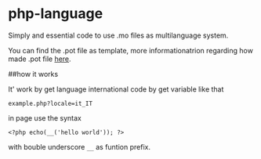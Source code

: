 # php-language

Simply and essential code to use .mo files as multilanguage system.

You can find the .pot file as template, more informationatrion regarding how made .pot file [here](http://www.gsy-design.com/how-to-generate-a-pot-file-using-poedit/).


##how it works

It' work by get language international code by get variable like that

`
example.php?locale=it_IT
`

in page use the syntax

`<?php echo(__('hello world')); ?>`

with bouble underscore `__` as funtion prefix.
